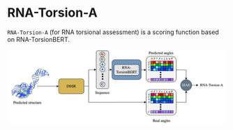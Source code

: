 # RNA-Torsion-A

`RNA-Torsion-A` (for RNA torsional assessment) is a scoring function based on RNA-TorsionBERT. 

![](./img/rna_torsion_a.png)
